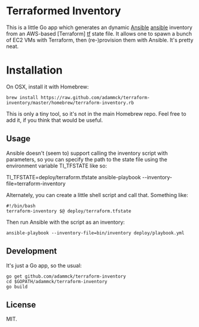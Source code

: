 # Terraformed Inventory

This is a little Go app which generates an dynamic [Ansible] [ansible] inventory
from an AWS-based [Terraform] [tf] state file. It allows one to spawn a bunch of EC2 VMs with
Terraform, then (re-)provision them with Ansible. It's pretty neat. 


# Installation

On OSX, install it with Homebrew:

	brew install https://raw.github.com/adammck/terraform-inventory/master/homebrew/terraform-inventory.rb

This is only a tiny tool, so it's not in the main Homebrew repo. Feel free to
add it, if you think that would be useful.


## Usage

Ansible doesn't (seem to) support calling the inventory script with parameters,
so you can specify the path to the state file using the environment variable
TI\_TFSTATE like so:

  TI\_TFSTATE=deploy/terraform.tfstate ansible-playbook --inventory-file=terraform-inventory

Alternately, you can create a little shell script and call that. Something like:

	#!/bin/bash
	terraform-inventory $@ deploy/terraform.tfstate

Then run Ansible with the script as an inventory:

	ansible-playbook --inventory-file=bin/inventory deploy/playbook.yml


## Development

It's just a Go app, so the usual:

	go get github.com/adammck/terraform-inventory
	cd $GOPATH/adammck/terraform-inventory
	go build


## License

MIT.




[ansible]: http://www.ansible.com
[tf]:      http://www.terraform.io
